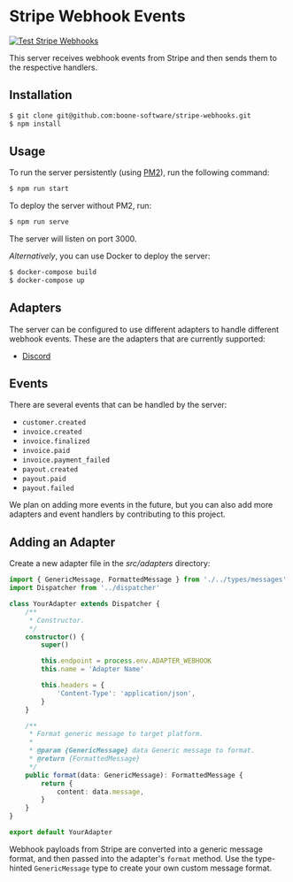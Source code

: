 # Stripe Webhook Events

[![Test Stripe Webhooks](https://github.com/boone-software/stripe-webhooks/actions/workflows/tests.yml/badge.svg)](https://github.com/boone-software/stripe-webhooks/actions/workflows/tests.yml)

This server receives webhook events from Stripe and then sends them to the respective handlers.

## Installation

```bash
$ git clone git@github.com:boone-software/stripe-webhooks.git
$ npm install
```

## Usage

To run the server persistently (using [PM2](https://pm2.keymetrics.io/)), run the following command:

```bash
$ npm run start
```

To deploy the server without PM2, run:

```bash
$ npm run serve
```

The server will listen on port 3000.

_Alternatively_, you can use Docker to deploy the server:

```bash
$ docker-compose build
$ docker-compose up
```

## Adapters

The server can be configured to use different adapters to handle different webhook events. These are the adapters that are currently supported:

- [Discord](https://support.discord.com/hc/en-us/articles/228383668-Intro-to-Webhooks/)

## Events

There are several events that can be handled by the server:

- `customer.created`
- `invoice.created`
- `invoice.finalized`
- `invoice.paid`
- `invoice.payment_failed`
- `payout.created`
- `payout.paid`
- `payout.failed`

We plan on adding more events in the future, but you can also add more adapters and event handlers by contributing to this project.

## Adding an Adapter

Create a new adapter file in the *src/adapters* directory:

```ts
import { GenericMessage, FormattedMessage } from './../types/messages'
import Dispatcher from '../dispatcher'

class YourAdapter extends Dispatcher {
    /**
     * Constructor.
     */
    constructor() {
        super()

        this.endpoint = process.env.ADAPTER_WEBHOOK
        this.name = 'Adapter Name'

        this.headers = {
            'Content-Type': 'application/json',
        }
    }

    /**
     * Format generic message to target platform.
     *
     * @param {GenericMessage} data Generic message to format.
     * @return {FormattedMessage}
     */
    public format(data: GenericMessage): FormattedMessage {
        return {
            content: data.message,
        }
    }
}

export default YourAdapter
```

Webhook payloads from Stripe are converted into a generic message format, and then passed into the adapter's `format` method. Use the type-hinted `GenericMessage` type to create your own custom message format.
